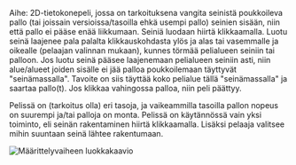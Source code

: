 Aihe: 2D-tietokonepeli, jossa on tarkoituksena vangita seinistä poukkoileva pallo (tai joissain versioissa/tasoilla ehkä usempi pallo) seinien sisään, niin että pallo ei pääse enää liikkumaan. Seiniä luodaan hiirtä klikkaamalla. Luotu seinä laajenee pala palalta klikkauskohdasta ylös ja alas tai vasemmalle ja oikealle (pelaajan valinnan mukaan), kunnes törmää pelialueen seiniin tai palloon. Jos luotu seinä pääsee laajenemaan pelialueen seiniin asti, niin alue/alueet joiden sisälle ei jää palloa poukkoilemaan täyttyvät "seinämassalla". Tavoite on siis täyttää koko pelialue tällä "seinämassalla" ja saartaa pallo(t). Jos klikkaa vahingossa palloa, niin peli päättyy.

Pelissä on (tarkoitus olla) eri tasoja, ja vaikeammilla tasoilla pallon nopeus on suurempi ja/tai palloja on monta. Pelissä on käytännössä vain yksi toiminto, eli seinän rakentaminen hiirtä klikkaamalla. Lisäksi pelaaja valitsee mihin suuntaan seinä lähtee rakentumaan.

![Määrittelyvaiheen luokkakaavio](Users/saara/maarittelyvaiheenluokkakaavio.png)
